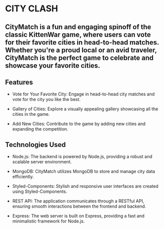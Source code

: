 # CITY CLASH

## CityMatch is a fun and engaging spinoff of the classic KittenWar game, where users can vote for their favorite cities in head-to-head matches. Whether you're a proud local or an avid traveler, CityMatch is the perfect game to celebrate and showcase your favorite cities.

## Features

- Vote for Your Favorite City: Engage in head-to-head city matches and vote for the city you like the best.

- Gallery of Cities: Explore a visually appealing gallery showcasing all the cities in the game.

- Add New Cities: Contribute to the game by adding new cities and expanding the competition.

## Technologies Used

- Node.js: The backend is powered by Node.js, providing a robust and scalable server environment.

- MongoDB: CityMatch utilizes MongoDB to store and manage city data efficiently.

- Styled-Components: Stylish and responsive user interfaces are created using Styled-Components.

- REST API: The application communicates through a RESTful API, ensuring smooth interactions between the frontend and backend.

- Express: The web server is built on Express, providing a fast and minimalistic framework for Node.js.

